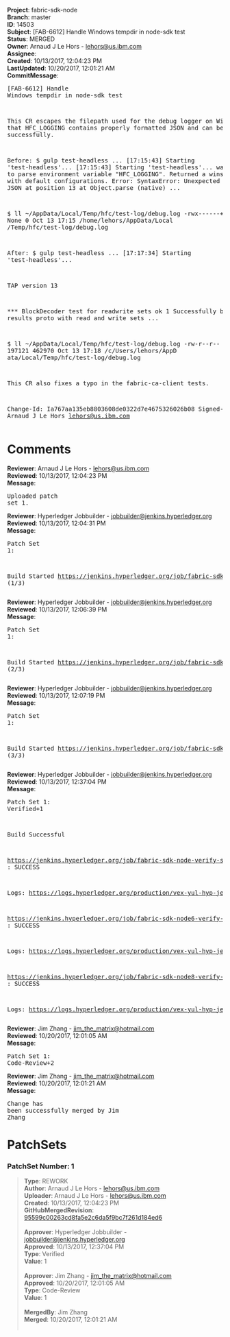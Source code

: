 <strong>Project</strong>: fabric-sdk-node<br><strong>Branch</strong>: master<br><strong>ID</strong>: 14503<br><strong>Subject</strong>: [FAB-6612] Handle Windows tempdir in node-sdk test<br><strong>Status</strong>: MERGED<br><strong>Owner</strong>: Arnaud J Le Hors - lehors@us.ibm.com<br><strong>Assignee</strong>:<br><strong>Created</strong>: 10/13/2017, 12:04:23 PM<br><strong>LastUpdated</strong>: 10/20/2017, 12:01:21 AM<br><strong>CommitMessage</strong>:<br><pre>[FAB-6612] Handle Windows tempdir in node-sdk test

This CR escapes the filepath used for the debug logger on
Windows so that HFC_LOGGING contains properly formatted JSON
and can be parsed successfully.

Before:
$ gulp test-headless
...
[17:15:43] Starting 'test-headless'...
[17:15:43] Starting 'test-headless'...
warn: Failed to parse environment variable "HFC_LOGGING". Returned
 a winston logger with default configurations. Error:
SyntaxError: Unexpected token U in JSON at position 13
    at Object.parse (native)
...

$ ll ~/AppData/Local/Temp/hfc/test-log/debug.log
-rwx------+ 1 lehors None 0 Oct 13 17:15 /home/lehors/AppData/Local
/Temp/hfc/test-log/debug.log

After:
$ gulp test-headless
...
[17:17:34] Starting 'test-headless'...

TAP version 13

*** BlockDecoder test for readwrite sets
ok 1 Successfully build a results proto with read and write sets
...

$ ll ~/AppData/Local/Temp/hfc/test-log/debug.log
-rw-r--r-- 1 lehors 197121 462970 Oct 13 17:18 /c/Users/lehors/AppD
ata/Local/Temp/hfc/test-log/debug.log

This CR also fixes a typo in the fabric-ca-client tests.

Change-Id: Ia767aa135eb8803608de0322d7e4675326026b08
Signed-off-by: Arnaud J Le Hors <lehors@us.ibm.com>
</pre><h1>Comments</h1><strong>Reviewer</strong>: Arnaud J Le Hors - lehors@us.ibm.com<br><strong>Reviewed</strong>: 10/13/2017, 12:04:23 PM<br><strong>Message</strong>: <pre>Uploaded patch set 1.</pre><strong>Reviewer</strong>: Hyperledger Jobbuilder - jobbuilder@jenkins.hyperledger.org<br><strong>Reviewed</strong>: 10/13/2017, 12:04:31 PM<br><strong>Message</strong>: <pre>Patch Set 1:

Build Started https://jenkins.hyperledger.org/job/fabric-sdk-node-verify-s390x/909/ (1/3)</pre><strong>Reviewer</strong>: Hyperledger Jobbuilder - jobbuilder@jenkins.hyperledger.org<br><strong>Reviewed</strong>: 10/13/2017, 12:06:39 PM<br><strong>Message</strong>: <pre>Patch Set 1:

Build Started https://jenkins.hyperledger.org/job/fabric-sdk-node6-verify-x86_64/79/ (2/3)</pre><strong>Reviewer</strong>: Hyperledger Jobbuilder - jobbuilder@jenkins.hyperledger.org<br><strong>Reviewed</strong>: 10/13/2017, 12:07:19 PM<br><strong>Message</strong>: <pre>Patch Set 1:

Build Started https://jenkins.hyperledger.org/job/fabric-sdk-node8-verify-x86_64/79/ (3/3)</pre><strong>Reviewer</strong>: Hyperledger Jobbuilder - jobbuilder@jenkins.hyperledger.org<br><strong>Reviewed</strong>: 10/13/2017, 12:37:04 PM<br><strong>Message</strong>: <pre>Patch Set 1: Verified+1

Build Successful 

https://jenkins.hyperledger.org/job/fabric-sdk-node-verify-s390x/909/ : SUCCESS

Logs: https://logs.hyperledger.org/production/vex-yul-hyp-jenkins-1/fabric-sdk-node-verify-s390x/909

https://jenkins.hyperledger.org/job/fabric-sdk-node6-verify-x86_64/79/ : SUCCESS

Logs: https://logs.hyperledger.org/production/vex-yul-hyp-jenkins-1/fabric-sdk-node6-verify-x86_64/79

https://jenkins.hyperledger.org/job/fabric-sdk-node8-verify-x86_64/79/ : SUCCESS

Logs: https://logs.hyperledger.org/production/vex-yul-hyp-jenkins-1/fabric-sdk-node8-verify-x86_64/79</pre><strong>Reviewer</strong>: Jim Zhang - jim_the_matrix@hotmail.com<br><strong>Reviewed</strong>: 10/20/2017, 12:01:05 AM<br><strong>Message</strong>: <pre>Patch Set 1: Code-Review+2</pre><strong>Reviewer</strong>: Jim Zhang - jim_the_matrix@hotmail.com<br><strong>Reviewed</strong>: 10/20/2017, 12:01:21 AM<br><strong>Message</strong>: <pre>Change has been successfully merged by Jim Zhang</pre><h1>PatchSets</h1><h3>PatchSet Number: 1</h3><blockquote><strong>Type</strong>: REWORK<br><strong>Author</strong>: Arnaud J Le Hors - lehors@us.ibm.com<br><strong>Uploader</strong>: Arnaud J Le Hors - lehors@us.ibm.com<br><strong>Created</strong>: 10/13/2017, 12:04:23 PM<br><strong>GitHubMergedRevision</strong>: [95599c00263cd8fa5e2c6da5f9bc7f261d184ed6](https://github.com/hyperledger/fabric-sdk-node/commit/95599c00263cd8fa5e2c6da5f9bc7f261d184ed6)<br><br><strong>Approver</strong>: Hyperledger Jobbuilder - jobbuilder@jenkins.hyperledger.org<br><strong>Approved</strong>: 10/13/2017, 12:37:04 PM<br><strong>Type</strong>: Verified<br><strong>Value</strong>: 1<br><br><strong>Approver</strong>: Jim Zhang - jim_the_matrix@hotmail.com<br><strong>Approved</strong>: 10/20/2017, 12:01:05 AM<br><strong>Type</strong>: Code-Review<br><strong>Value</strong>: 1<br><br><strong>MergedBy</strong>: Jim Zhang<br><strong>Merged</strong>: 10/20/2017, 12:01:21 AM<br><br></blockquote>